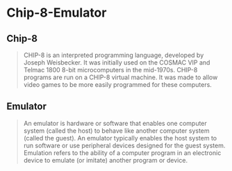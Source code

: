 # Chip-8-Emulator
## Chip-8
> CHIP-8 is an interpreted programming language, developed by Joseph Weisbecker. It was initially used on the COSMAC VIP and Telmac 1800 8-bit microcomputers in the mid-1970s. CHIP-8 programs are run on a CHIP-8 virtual machine. It was made to allow video games to be more easily programmed for these computers.  

## Emulator
> An emulator is hardware or software that enables one computer system (called the host) to behave like another computer system (called the guest). An emulator typically enables the host system to run software or use peripheral devices designed for the guest system.
Emulation refers to the ability of a computer program in an electronic device to emulate (or imitate) another program or device.